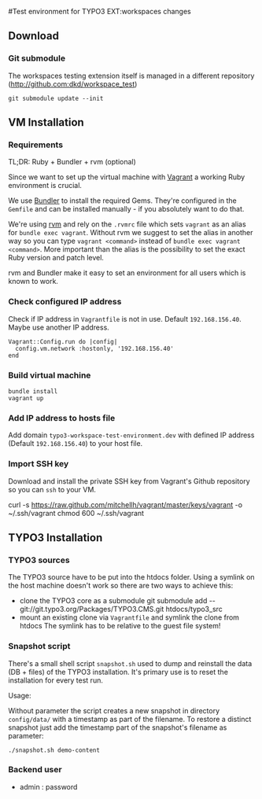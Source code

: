 #Test environment for TYPO3 EXT:workspaces changes

## Download

### Git submodule

The workspaces testing extension itself is managed in a different repository (http://github.com:dkd/workspace_test)

	git submodule update --init

## VM Installation

### Requirements

TL;DR: Ruby + Bundler + rvm (optional)

Since we want to set up the virtual machine with [Vagrant](http://www.vagrantup.com/) a working Ruby environment is crucial.

We use [Bundler](http://gembundler.com/) to install the required Gems. They're configured in the `Gemfile` and can be
installed manually - if you absolutely want to do that.

We're using [rvm](https://rvm.io/) and rely on the `.rvmrc` file which sets `vagrant` as an alias for `bundle exec vagrant`.
Without rvm we suggest to set the alias in another way so you can type `vagrant <command>` instead of `bundle exec vagrant <command>`.
More important than the alias is the possibility to set the exact Ruby version and patch level.

rvm and Bundler make it easy to set an environment for all users which is known to work.

### Check configured IP address

Check if IP address in `Vagrantfile` is not in use. Default `192.168.156.40`.
Maybe use another IP address.

	Vagrant::Config.run do |config|
	  config.vm.network :hostonly, '192.168.156.40'
	end

### Build virtual machine

	bundle install
	vagrant up


### Add IP address to hosts file

Add domain `typo3-workspace-test-environment.dev` with defined IP address (Default `192.168.156.40`) to your host file.

### Import SSH key

Download and install the private SSH key from Vagrant's Github
repository so you can `ssh` to your VM.

  curl -s https://raw.github.com/mitchellh/vagrant/master/keys/vagrant -o ~/.ssh/vagrant
  chmod 600 ~/.ssh/vagrant


## TYPO3 Installation

### TYPO3 sources

The TYPO3 source have to be put into the htdocs folder. Using a symlink on the host machine doesn't work so there are
two ways to achieve this:

* clone the TYPO3 core as a submodule
	git submodule add -- git://git.typo3.org/Packages/TYPO3.CMS.git htdocs/typo3_src
* mount an existing clone via `Vagrantfile` and symlink the clone from htdocs
The symlink has to be relative to the guest file system!

### Snapshot script

There's a small shell script `snapshot.sh` used to dump and reinstall the data (DB + files) of the TYPO3 installation.
It's primary use is to reset the installation for every test run.

 Usage:

 Without parameter the script creates a new snapshot in directory `config/data/` with a timestamp as part of the
 filename. To restore a distinct snapshot just add the timestamp part of the snapshot's filename as parameter:

	./snapshot.sh demo-content

### Backend user

* admin : password